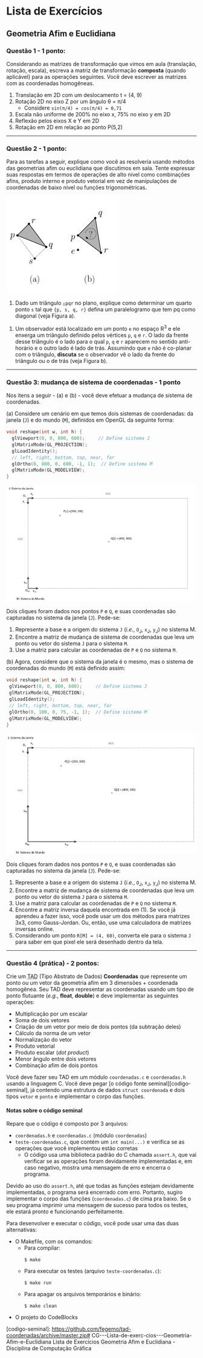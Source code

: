 # Lista de Exercícios
## Geometria Afim e Euclidiana

### **Questão 1** - 1 ponto:

Considerando as matrizes de transformação que vimos em aula (translação,
rotação, escala), escreva a matriz de transformação
**composta** (quando aplicável) para as operações seguintes. Você deve
escrever as matrizes com as coordenadas homogêneas.

1. Translação em 2D com um deslocamento t = (4, 9)
1. Rotação 2D no eixo Z por um ângulo &theta; = π/4
   - Considere `sin(π/4) = cos(π/4) = 0,71`
1. Escala não uniforme de 200% no eixo x, 75% no eixo y em 2D
1. Reflexão pelos eixos X e Y em 2D
1. Rotação em 2D em relação ao ponto P(5,2)

---
### **Questão 2** - 1 ponto:

Para as tarefas a seguir, explique como você as resolveria usando métodos das
geometrias afim ou euclidiana que discutimos em sala. Tente expressar suas
respostas em termos de operações de alto nível como combinações afins, produto
interno e produto vetorial em vez de manipulações de coordenadas de baixo
nível ou funções trigonométricas.

![](images/geoafim-ab.png)

1. Dado um triângulo `△pqr` no plano, explique como determinar um quarto
ponto `s` tal que `{p, s, q, r}` defina um paralelogramo que tem pq como
diagonal (veja Figura a).
  <!--
    Basta fazer s = q + rp, com rp = p-r, ou
                s = p + rq, com rq = q-r
   -->

1. Um observador está localizado em um ponto `e` no espaço R<sup>3</sup> e
ele enxerga um triângulo definido pelos vértices `p`, `q` e `r`. O lado da
frente desse triângulo é o lado para o qual `p`, `q` e `r` aparecem no
sentido anti-horário e o outro lado é lado de trás. Assumindo que `e` não
é co-planar com o triângulo, **discuta** se o observador vê o lado da
frente do triângulo ou o de trás (veja Figura b).
   <!--
     Achamos a normal n fazendo pq x pr.
     Achamos o vetor pe (e - p)
     Se o ângulo entre n e pe for menor que 90, eles
     o ponto e está olhando para o lado de cima. Se
     o ângulo for maior que 90, está olhando por trás.

     Para achar o ângulo, basta usar produto interno dos
     vetores unitários de n e pe, encontrando o cosseno.
    -->

---
### **Questão 3: mudança de sistema de coordenadas** - 1 ponto

Nos itens a seguir - (a) e (b) - você deve efetuar a mudança de sistema de coordenadas.

(a) Considere um cenário em que temos dois sistemas de coordenadas: da janela
(`J`) e do mundo (`M`), definidos em OpenGL da seguinte forma:

```c
void reshape(int w, int h) {
  glViewport(0, 0, 800, 600);     // Define sistema J
  glMatrixMode(GL_PROJECTION);
  glLoadIdentity();
  // left, right, bottom, top, near, far
  glOrtho(0, 800, 0, 600, -1, 1);  // Define sistema M
  glMatrixMode(GL_MODELVIEW);
}
```

![Sistemas de coordenadas da janela e do mundo, com pontos P[J] = (200,100) e Q[J] = (400,300)](images/sistema-coordenadas-1.png)

Dois cliques foram dados nos pontos `P` e `Q`, e suas coordenadas são
capturadas no sistema da janela (`J`). Pede-se:

1. Represente a base e a origem do sistema `J` (_i.e._, `O`<sub>J</sub>,
   `x`<sub>J</sub>, `y`<sub>J</sub>) no sistema M.
   <!--
     Pergunta-se: quantos Xm vale 1 Xj?
     Raciocínio: 800Xm equivalem a 800Xj. Logo, Xj = Xm. Sendo assim,
                 Xj[M] = (1, 0).

                 e quantos Ym vale 1 Yj?
                 600Ym equivalem a 600Yj, mas no sentido contrário. Logo,
                 Yj = -1 Ym. Sendo assim, Yj[M] = (0, -1)

                 e como chegamos em Oj a partir de Om?
                 Precisamos deslocar no sentido Ym 75 vezes. Logo,
                 Oj[M] = (0, 600)

   -->
1. Encontre a matriz de mudança de sistema de coordenadas que leva um ponto
   ou vetor do sistema `J` para o sistema `M`.
   <!--
     Portanto, a matriz de transformação é:
     |  1   0    0  |
     |  0  -1   600 |
     |  0   0    1  |
   -->
1. Use a matriz para calcular as coordenadas de `P` e `Q` no sistema `M`.
   <!--
     Basta multiplicar o vetor coluna de cada ponto pela matriz. Para P:
     |  1   0    0 |   | 200 |   | 200 |
     |  0  -1  600 | x | 100 | = | 500 |
     |  0   0    1 |   |   1 |   |   1 |

     Para Q:
     |  1    0   0 |   | 400 |   | 400 |
     |  0  -1  600 | x | 300 | = | 300 |
     |  0   0    1 |   |   1 |   |   1 |

   -->


(b) Agora, considere que o sistema da janela é o mesmo, mas o sistema de coordenadas do mundo (`M`) está definido assim:

```c
void reshape(int w, int h) {
 glViewport(0, 0, 800, 600);     // Define sistema J
 glMatrixMode(GL_PROJECTION);
 glLoadIdentity();
 // left, right, bottom, top, near, far
 glOrtho(0, 100, 0, 75, -1, 1);  // Define sistema M
 glMatrixMode(GL_MODELVIEW);
}
```

![Sistemas de coordenadas da janela e do mundo, com pontos P[J] = (200,100) e Q[J] = (400,300)](images/sistema-coordenadas-2.png)

Dois cliques foram dados nos pontos `P` e `Q`, e suas coordenadas são
capturadas no sistema da janela (`J`). Pede-se:

1. Represente a base e a origem do sistema `J` (_i.e._, `O`<sub>J</sub>,
   `x`<sub>J</sub>, `y`<sub>J</sub>) no sistema M.
   <!--
     Pergunta-se: quantos Xm vale 1 Xj?
     Raciocínio: 100Xm equivalem a 800Xj. Logo, Xj = 1/8 Xm. Sendo assim,
                 Xj[M] = (1/8, 0).

                 e quantos Ym vale 1 Yj?
                 75Ym equivalem a 600Yj, mas no sentido contrário. Logo,
                 Yj = -1/8 Ym. Sendo assim, Yj[M] = (0, -1/8)

                 e como chegamos em Oj a partir de Om?
                 Precisamos deslocar no sentido Ym 75 vezes. Logo,
                 Oj[M] = (0, 75)

   -->
1. Encontre a matriz de mudança de sistema de coordenadas que leva um ponto
   ou vetor do sistema `J` para o sistema `M`.
   <!--
     Portanto, a matriz de transformação é:
     | 1/8  0    0  |
     |  0 -1/8  75  |
     |  0   0    1  |
   -->
1. Use a matriz para calcular as coordenadas de `P` e `Q` no sistema `M`.
   <!--
     Basta multiplicar o vetor coluna de cada ponto pela matriz. Para P:
     | 1/8  0    0  |   | 200 |   |   25 |
     |  0 -1/8  75  | x | 100 | = | 62,5 |
     |  0   0    1  |   |   1 |   |    1 |

     Para Q:
     | 1/8  0    0  |   | 400 |   |   50 |
     |  0 -1/8  75  | x | 300 | = | 37,5 |
     |  0   0    1  |   |   1 |   |    1 |

   -->
1. Encontre a matriz inversa daquela encontrada em (1). Se você já aprendeu
   a fazer isso, você pode usar um dos métodos para matrizes 3x3, como
   Gauss-Jordan. Ou, então, use uma calculadora de matrizes inversas online.
   <!--
     A matriz inversa M-¹ é:
     | 8   0     0 |
     | 0  -8   600 |
     | 0   0     1 |
   -->
1. Considerando um ponto `R[M] = (4, 60)`, converta ele para o sistema `J`
   para saber em que pixel ele será desenhado dentro da tela.
   <!--
     Para encontrar R, dado em coordenadas do mundo, no sistema da janela,
     basta multiplicar suas coordenadas pela matriz inversa da encontrada:
     | 8   0     0 |   |  4 |   |         32 |   |  32 |
     | 0  -8   600 | x | 60 | = | -480 + 600 | = | 120 |
     | 0   0     1 |   |  1 |   | 1          |   |   1 |

   -->

---
### **Questão 4** (prática) - 2 pontos:

Crie um <abbr title="Tipo Abstrato de Dados">TAD</abbr> (Tipo Abstrato de Dados) **Coordenadas** que represente um ponto ou um vetor da geometria afim em
3 dimensões + coordenada homogênea. Seu TAD deve representar as coordenadas
usando um tipo de ponto flutuante (_e.g._, **float**, **double**) e deve
implementar as seguintes operações:

- Multiplicação por um escalar
- Soma de dois vetores
- Criação de um vetor por meio de dois pontos (da subtração deles)
- Cálculo da norma de um vetor
- Normalização do vetor
- Produto vetorial
- Produto escalar (_dot product_)
- Menor ângulo entre dois vetores
- Combinação afim de dois pontos

Você deve fazer seu TAD em um módulo `coordenadas.c` e `coordenadas.h` usando
a linguagem C. Você deve pegar [o código fonte seminal][codigo-seminal], já
contendo uma estrutura de dados `struct coordenada` e dois tipos `vetor` e
`ponto` e implementar o corpo das funções.

#### Notas sobre o **código seminal**

Repare que o código é composto por 3 arquivos:

- `coordenadas.h` e `coordenadas.c` (módulo `coordenadas`)
- `teste-coordenadas.c`, que contém um `int main(...)` e verifica se as
  operações que você implementou estão corretas
  - O código usa uma biblioteca padrão do C chamada `assert.h`, que vai
    verificar se as operações foram devidamente implementadas e, em caso
    negativo, mostra uma mensagem de erro e encerra o programa.

Devido ao uso do `assert.h`, até que todas as funções estejam devidamente
implementadas, o programa será encerrado com erro. Portanto, sugiro
implementar o corpo das funções (`coordenadas.c`) de cima pra baixo. Se o
seu programa imprimir uma mensagem de sucesso para todos os testes, ele
estará pronto e funcionando perfeitamente.

Para desenvolver e executar o código, você pode usar uma das duas alternativas:

- O Makefile, com os comandos:
  - Para compilar:
    ```
    $ make
    ```
  - Para executar os testes (arquivo `teste-coordenadas.c`):
    ```
    $ make run
    ```
  - Para apagar os arquivos temporários e binário:
    ```
    $ make clean
    ```
- O projeto do CodeBlocks

[codigo-seminal]: https://github.com/fegemo/tad-coordenadas/archive/master.zip# CG---Lista-de-exerc-cios---Geometria-Afim-e-Euclidiana
Lista de Exercícios Geometria Afim e Euclidiana - Disciplina de Computação Gráfica
